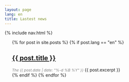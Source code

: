 ```yaml
---
layout: page
lang: en
title: Lastest news
---
```


{% include nav.html %}

<ul>
  {% for post in site.posts %}
    {% if post.lang == "en" %}
      <li style="list-style-type: none;">
        <h2><a href="{{ post.url }}"><i class="fas fa-sign-in-alt text-primary"></i> {{ post.title }}</a></h2>
        <span style="font-size: 12px; color: grey;"><i>The {{ post.date  | date: "%-d %B %Y" }}</i></span>
        {{ post.excerpt }}
      </li>
    {% endif %}
  {% endfor %}
</ul>
